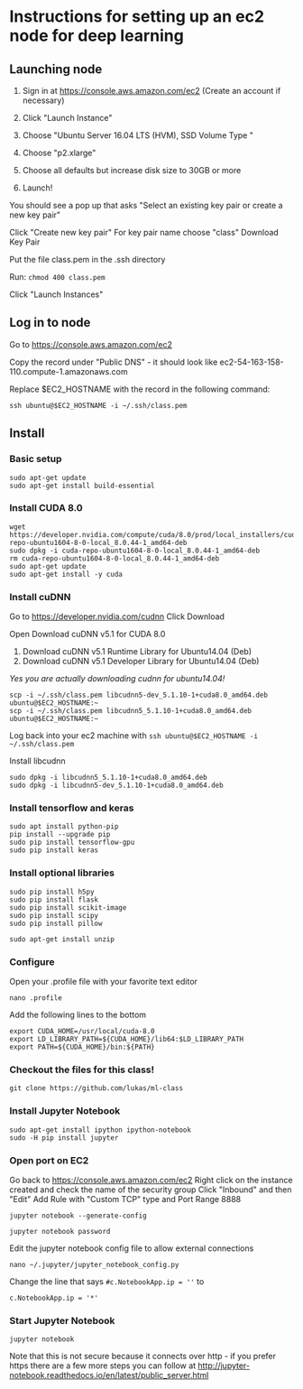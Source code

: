 
# Instructions for setting up an ec2 node for deep learning

## Launching node
1) Sign in at https://console.aws.amazon.com/ec2
(Create an account if necessary)

2) Click "Launch Instance"

3) Choose "Ubuntu Server 16.04 LTS (HVM), SSD Volume Type "

4) Choose "p2.xlarge"

5) Choose all defaults but increase disk size to 30GB or more

6) Launch!

You should see a pop up that asks "Select an existing key pair or create a new key pair"

Click "Create new key pair"
For key pair name choose "class"
Download Key Pair

Put the file class.pem in the .ssh directory

Run: `chmod 400 class.pem`

Click "Launch Instances"

## Log in to node

Go to https://console.aws.amazon.com/ec2

Copy the record under "Public DNS" - it should look like ec2-54-163-158-110.compute-1.amazonaws.com

Replace $EC2_HOSTNAME with the record in the following command:

`ssh ubuntu@$EC2_HOSTNAME -i ~/.ssh/class.pem`


## Install

### Basic setup

```
sudo apt-get update
sudo apt-get install build-essential

```

### Install CUDA 8.0

```
wget https://developer.nvidia.com/compute/cuda/8.0/prod/local_installers/cuda-repo-ubuntu1604-8-0-local_8.0.44-1_amd64-deb
sudo dpkg -i cuda-repo-ubuntu1604-8-0-local_8.0.44-1_amd64-deb
rm cuda-repo-ubuntu1604-8-0-local_8.0.44-1_amd64-deb
sudo apt-get update
sudo apt-get install -y cuda
```

### Install cuDNN

Go to https://developer.nvidia.com/cudnn
Click Download

Open Download cuDNN v5.1 for CUDA 8.0
1) Download cuDNN v5.1 Runtime Library for Ubuntu14.04 (Deb)
2) Download cuDNN v5.1 Developer Library for Ubuntu14.04 (Deb)

*Yes you are actually downloading cudnn for ubuntu14.04!*


```
scp -i ~/.ssh/class.pem libcudnn5-dev_5.1.10-1+cuda8.0_amd64.deb ubuntu@$EC2_HOSTNAME:~
scp -i ~/.ssh/class.pem libcudnn5_5.1.10-1+cuda8.0_amd64.deb ubuntu@$EC2_HOSTNAME:~
```

Log back into your ec2 machine with
`ssh ubuntu@$EC2_HOSTNAME -i ~/.ssh/class.pem`

Install libcudnn
```
sudo dpkg -i libcudnn5_5.1.10-1+cuda8.0_amd64.deb
sudo dpkg -i libcudnn5-dev_5.1.10-1+cuda8.0_amd64.deb
```

### Install tensorflow and keras

```
sudo apt install python-pip
pip install --upgrade pip
sudo pip install tensorflow-gpu
sudo pip install keras
```

### Install optional libraries
```
sudo pip install h5py
sudo pip install flask
sudo pip install scikit-image
sudo pip install scipy
sudo pip install pillow
```

```
sudo apt-get install unzip
```

### Configure

Open your .profile file with your favorite text editor
```
nano .profile
```

Add the following lines to the bottom
```
export CUDA_HOME=/usr/local/cuda-8.0
export LD_LIBRARY_PATH=${CUDA_HOME}/lib64:$LD_LIBRARY_PATH
export PATH=${CUDA_HOME}/bin:${PATH}
```

### Checkout the files for this class!
```
git clone https://github.com/lukas/ml-class
```

### Install Jupyter Notebook
```
sudo apt-get install ipython ipython-notebook
sudo -H pip install jupyter
```

### Open port on EC2

Go back to https://console.aws.amazon.com/ec2
Right click on the instance created and check the name of the security group
Click "Inbound" and then "Edit"
Add Rule with "Custom TCP" type and Port Range 8888

```
jupyter notebook --generate-config

jupyter notebook password
```

Edit the jupyter notebook config file to allow external connections
```
nano ~/.jupyter/jupyter_notebook_config.py
```

Change the line that says `#c.NotebookApp.ip = ''` to
```
c.NotebookApp.ip = '*'
```

### Start Jupyter Notebook
```
jupyter notebook
```

Note that this is not secure because it connects over http - if you prefer https there are a few more steps
you can follow at http://jupyter-notebook.readthedocs.io/en/latest/public_server.html
